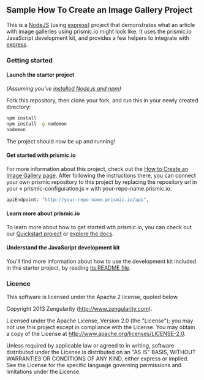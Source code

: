 ## Sample How To Create an Image Gallery Project

This is a [NodeJS](http://nodejs.org/) (using [express](http://expressjs.com/)) project that demonstrates what an article with image galleries using prismic.io might look like. It uses the prismic.io JavaScript development kit, and provides a few helpers to integrate with [express](http://expressjs.com/).

### Getting started

#### Launch the starter project

*(Assuming you've [installed Node.js and npm](http://www.joyent.com/blog/installing-node-and-npm/))*

Fork this repository, then clone your fork, and run this in your newly created directory:

```sh
npm install
npm install -g nodemon
nodemon
```

The project should now be up and running!

#### Get started with prismic.io

For more information about this project, check out the [How to Create an Image Gallery page](https://prismic.io/docs/examples/how-to-create-an-image-gallery#?lang=node). After following the instructions there, you can connect your own prismic repository to this project by replacing the repository url in your « prismic-configuration.js » with your-repo-name.prismic.io.

```sh
apiEndpoint: "http://your-repo-name.prismic.io/api",
```
#### Learn more about prismic.io

To learn more about how to get started wth prismic.io, you can check out our [Quickstart project](https://prismic.io/quickstart) or [explore the docs](https://prismic.io/docs).

#### Understand the JavaScript development kit

You'll find more information about how to use the development kit included in this starter project, by reading [its README file](https://github.com/prismicio/javascript-kit/blob/master/README.md).

### Licence

This software is licensed under the Apache 2 license, quoted below.

Copyright 2013 Zengularity (http://www.zengularity.com).

Licensed under the Apache License, Version 2.0 (the "License"); you may not use this project except in compliance with the License. You may obtain a copy of the License at http://www.apache.org/licenses/LICENSE-2.0.

Unless required by applicable law or agreed to in writing, software distributed under the License is distributed on an "AS IS" BASIS, WITHOUT WARRANTIES OR CONDITIONS OF ANY KIND, either express or implied. See the License for the specific language governing permissions and limitations under the License.